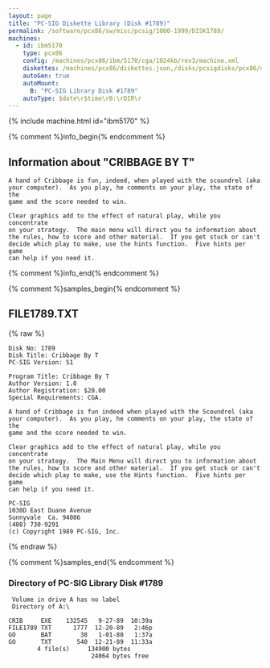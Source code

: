 ```yaml
---
layout: page
title: "PC-SIG Diskette Library (Disk #1789)"
permalink: /software/pcx86/sw/misc/pcsig/1000-1999/DISK1789/
machines:
  - id: ibm5170
    type: pcx86
    config: /machines/pcx86/ibm/5170/cga/1024kb/rev3/machine.xml
    diskettes: /machines/pcx86/diskettes.json,/disks/pcsigdisks/pcx86/diskettes.json
    autoGen: true
    autoMount:
      B: "PC-SIG Library Disk #1789"
    autoType: $date\r$time\rB:\rDIR\r
---
```


{% include machine.html id="ibm5170" %}

{% comment %}info_begin{% endcomment %}

## Information about "CRIBBAGE BY T"

    A hand of Cribbage is fun, indeed, when played with the scoundrel (aka
    your computer).  As you play, he comments on your play, the state of the
    game and the score needed to win.
    
    Clear graphics add to the effect of natural play, while you concentrate
    on your strategy.  The main menu will direct you to information about
    the rules, how to score and other material.  If you get stuck or can't
    decide which play to make, use the hints function.  Five hints per game
    can help if you need it.
{% comment %}info_end{% endcomment %}

{% comment %}samples_begin{% endcomment %}

## FILE1789.TXT

{% raw %}
```
Disk No: 1789                                                           
Disk Title: Cribbage By T                                               
PC-SIG Version: S1                                                      
                                                                        
Program Title: Cribbage By T                                            
Author Version: 1.0                                                     
Author Registration: $20.00                                             
Special Requirements: CGA.                                              
                                                                        
A hand of Cribbage is fun indeed when played with the Scoundrel (aka    
your computer).  As you play, he comments on your play, the state of the
game and the score needed to win.                                       
                                                                        
Clear graphics add to the effect of natural play, while you concentrate 
on your strategy.  The Main Menu will direct you to information about   
the rules, how to score and other material.  If you get stuck or can't  
decide which play to make, use the Hints function.  Five hints per game 
can help if you need it.                                                
                                                                        
PC-SIG                                                                  
1030D East Duane Avenue                                                 
Sunnyvale  Ca. 94086                                                    
(408) 730-9291                                                          
(c) Copyright 1989 PC-SIG, Inc.                                         
```
{% endraw %}

{% comment %}samples_end{% endcomment %}

### Directory of PC-SIG Library Disk #1789

     Volume in drive A has no label
     Directory of A:\

    CRIB     EXE    132545   9-27-89  10:39a
    FILE1789 TXT      1777  12-20-89   2:46p
    GO       BAT        38   1-01-80   1:37a
    GO       TXT       540  12-21-89  11:33a
            4 file(s)     134900 bytes
                           24064 bytes free
